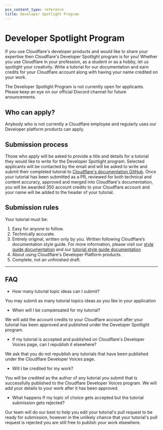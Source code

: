 ```yaml
---
pcx_content_type: reference
title: Developer Spotlight Program
---
```


# Developer Spotlight Program

If you use Cloudflare's developer products and would like to share your expertise then Cloudflare's Developer Spotlight program is for you! Whether you use Cloudflare in your profession, as a student or as a hobby, let us spotlight your creativity. Write a tutorial for our documentation and earn credits for your Cloudflare account along with having your name credited on your work.

The Developer Spotlight Program is not currently open for applicants. Please keep an eye on our official Discord channel for future anouncements.

## Who can apply?

Anybody who is not currently a Cloudflare employee and regularly uses our Developer platform products can apply.

## Submission process

Those who apply will be asked to provide a title and details for a tutorial they would like to write for the Developer Spotlight program. Selected applicants will be contacted by the email and will be asked to write and submit their completed tutorial to [Cloudflare's documentation GitHub](https://github.com/cloudflare/cloudflare-docs). Once your tutorial has been submitted as a PR, reviewed for both technical and content accuracy, approved and merged into Cloudflare's documentation, you will be awarded 350 account credits to your Cloudflare account and your name will be added to the header of your tutorial.

## Submission rules

Your tutorial must be:

1. Easy for anyone to follow.
2. Technically accurate.
3. Entirely original, written only by you.
Written following Cloudflare’s documentation style guide. For more information, please visit our [style guide documentation](/style-guide/) and our [tutorial style guide documentation](/style-guide/documentation-content-strategy/content-types/tutorial/)
4. About using Cloudflare's Developer Platform products.
5. Complete, not an unfinished draft.

---

## FAQ

- How many tutorial topic ideas can I submit?

You may submit as many tutorial topics ideas as you like in your application

- When will I be compensated for my tutorial?

We will add the account credits to your Cloudflare account after your tutorial has been approved and published under the Developer Spotlight program.


- If my tutorial is accepted and published on Cloudflare's Developer Voices page, can I republish it elsewhere?

We ask that you do not republish any tutorials that have been published under the Cloudflare Developer Voices page.


- Will I be credited for my work?

You will be credited as the author of any tutorial you submit that is successfully published to the Cloudflare Developer Voices program. We will add your details to your work after it has been approved.


- What happens If my topic of choice gets accepted but the tutorial submission gets rejected?

Our team will do our best to help you edit your tutorial's pull request to be ready for submission, however in the unlikely chance that your tutorial's pull request is rejected you are still free to publish your work elsewhere.



